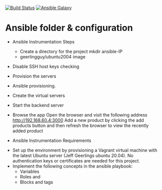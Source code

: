 [![Build Status](https://travis-ci.org/CyVerse-Ansible/ansible-role-template.svg?branch=master)](https://travis-ci.org/CyVerse-Ansible/ansible-role-template)
[![Ansible Galaxy](https://img.shields.io/badge/terraform-vagrant-blue.svg)](https://galaxy.ansible.com/CyVerse-Ansible/ansible-role-template/)    

# Ansible folder & configuration

* Ansible Instrumentation Steps
  - Create a directory for the project mkdir ansible-IP
  - geerlingguy/ubuntu2004 image

* Disable SSH host keys checking

* Provision the servers 

* Ansible provisioning.
  
* Create the virtual servers

* Start the backend server

* Browse the app
Open the browser and visit the following address http://192.168.60.4:3000
Add a new product by clicking the add products button and then refresh the browser to view the recently added product

* Ansible Instrumentation Requirements
- Set up the environment by provisioning a Vagrant virtual machine with the latest Ubuntu server (Jeff Geerlings ubuntu 20.04). No authentication keys or certificates are needed for this project.
- Implement the following concepts in the ansible playbook:
  - Variables
  - Roles and
  - Blocks and tags
